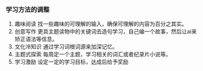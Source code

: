 
### 学习方法的调整
1. 趣味阅读
	找一些趣味的可理解的输入，确保可理解的内容为百分之其实。
2. 创意写作
	更具主题读物中的关键词去造句学习，自己编一个故事，然后让ai来矫正语法等信息。
3. 文化冷知识
	通过学习词根词源来加深记忆。
4. 主题式探索
	每周定一个主题，学习相关的词汇或者纪录片小说等。
5. 学习激励
	设定一定的学习目标，达成后给予奖励